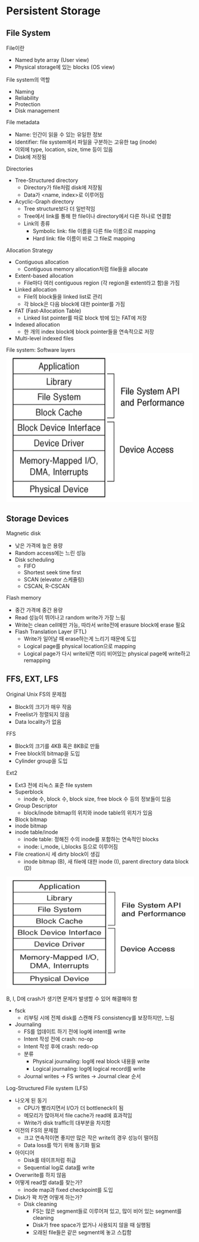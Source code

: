 # Persistent Storage
## File System
File이란
- Named byte array (User view)
- Physical storage에 있는 blocks (OS view)

File system의 역할
- Naming
- Reliability
- Protection
- Disk management

File metadata
- Name: 인간이 읽을 수 있는 유일한 정보
- Identifier: file system에서 파일을 구분하는 고유한 tag (inode)
- 이외에 type, location, size, time 등이 있음
- Disk에 저장됨

Directories
- Tree-Structured directory
    - Directory가 file처럼 disk에 저장됨
    - Data가 <name, index>로 이루어짐
- Acyclic-Graph directory
    - Tree structure보다 더 일반적임
    - Tree에서 link를 통해 한 file이나 directory에서 다른 하나로 연결함
    - Link의 종류
        - Symbolic link: file 이름을 다른 file 이름으로 mapping
        - Hard link: file 이름이 바로 그 file로 mapping

Allocation Strategy  
- Contiguous allocation
    - Contiguous memory allocation처럼 file들을 allocate
- Extent-based allocation
    - File마다 여러 contiguous region (각 region을 extent라고 함)을 가짐
- Linked allocation
    - File의 block들을 linked list로 관리
    - 각 block은 다음 block에 대한 pointer를 가짐
- FAT (Fast-Allocation Table)
    - Linked list pointer를 따로 block 밖에 있는 FAT에 저장
- Indexed allocation
    - 한 개의 index block에 block pointer들을 연속적으로 저장
- Multi-level indexed files

File system: Software layers   
<img src = "https://github.com/eomhs/TIL/blob/main/figures/Software%20layers.PNG" width="500" height="400"/>   

## Storage Devices
Magnetic disk
- 낮은 가격에 높은 용량
- Random access에는 느린 성능
- Disk scheduling
    - FIFO
    - Shortest seek time first
    - SCAN (elevator 스케쥴링)
    - CSCAN, R-CSCAN

Flash memory
- 중간 가격에 중간 용량
- Read 성능이 뛰어나고 random write가 가장 느림
- Write는 clean cell에만 가능, 따라서 write전에 erasure block에 erase 필요
- Flash Translation Layer (FTL)
    - Write가 일어날 때 erase하는게 느리기 때문에 도입
    - Logical page를 physical location으로 mapping
    - Logical page가 다시 write되면 미리 비어있는 physical page에 write하고 remapping

## FFS, EXT, LFS
Original Unix FS의 문제점
- Block의 크기가 매우 작음
- Freelist가 정렬되지 않음
- Data locality가 없음

FFS
- Block의 크기를 4KB 혹은 8KB로 만듦
- Free block의 bitmap을 도입
- Cylinder group을 도입

Ext2
- Ext3 전에 리눅스 표준 file system
- Superblock
    - inode 수, block 수, block size, free block 수 등의 정보들이 있음
- Group Descriptor
    - block/inode bitmap의 위치와 inode table의 위치가 있음
- Block bitmap
- inode bitmap
- inode table/inode
    - inode table: 정해진 수의 inode를 포함하는 연속적인 blocks
    - inode: i_mode, i_blocks 등으로 이루어짐
- File creation시 세 dirty block이 생김
    - inode bitmap (B), 새 file에 대한 inode (I), parent directory data block (D)

<img src = "https://github.com/eomhs/TIL/blob/main/figures/Software%20layers.PNG" width="600" height="300"/>

B, I, D에 crash가 생기면 문제가 발생할 수 있어 해결해야 함  
- fsck
    - 리부팅 시에 전체 disk를 스캔해 FS consistency를 보장하지만, 느림
- Journaling
    - FS를 업데이트 하기 전에 log에 intent를 write
    - Intent 작성 전에 crash: no-op
    - Intent 작성 후에 crash: redo-op
    - 분류
        - Physical journaling: log에 real block 내용을 write
        - Logical journaling: log에 logical record를 write
    - Journal writes -> FS writes -> Journal clear 순서

Log-Structured File system (LFS)
- 나오게 된 동기
    - CPU가 빨라지면서 I/O가 더 bottleneck이 됨
    - 메모리가 많아져서 file cache가 read에 효과적임
    - Write가 disk traffic의 대부분을 차지함
- 이전의 FS의 문제점
    - 크고 연속적이면 좋지만 많은 작은 write의 경우 성능이 떨어짐
    - Data loss를 막기 위해 동기화 필요
- 아이디어 
    - Disk를 테이프처럼 취급
    - Sequential log로 data를 write
- Overwrite를 하지 않음
- 어떻게 read할 data를 찾는가?
    - inode map과 fixed checkpoint를 도입
- Disk가 꽉 차면 어떻게 하는가?
    - Disk cleaning
        - FS는 많은 segment들로 이루어져 있고, 많이 비어 있는 segment를 cleaning
        - Disk가 free space가 없거나 사용되지 않을 때 실행됨
        - 오래된 file들은 같은 segment에 놓고 스킵함
